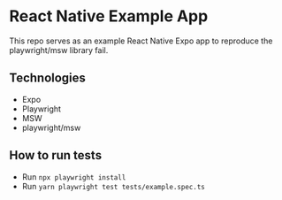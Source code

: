# React Native Example App

This repo serves as an example React Native Expo app to reproduce the playwright/msw library fail.

## Technologies

- Expo
- Playwright
- MSW
- playwright/msw

## How to run tests
- Run `npx playwright install`
- Run `yarn playwright test tests/example.spec.ts`
